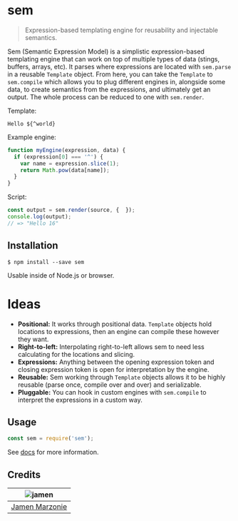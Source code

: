 # sem
> Expression-based templating engine for reusability and injectable semantics.

Sem (Semantic Expression Model) is a simplistic expression-based templating engine that can work on top of multiple types of data (stings, buffers, arrays, etc).  It parses where expressions are located with `sem.parse` in a reusable `Template` object.  From here, you can take the `Template` to `sem.compile` which allows you to plug different engines in, alongside some data, to create semantics from the expressions, and ultimately get an output.  The whole process can be reduced to one with `sem.render`.

Template:
```
Hello ${^world}
```

Example engine:
```javascript
function myEngine(expression, data) {
  if (expression[0] === '^') {
    var name = expression.slice(1);
    return Math.pow(data[name]);
  }
}
```

Script:
```javascript
const output = sem.render(source, {  });
console.log(output);
// => "Hello 16"
```

## Installation
```shell
$ npm install --save sem
```
Usable inside of Node.js or browser.

# Ideas
 - **Positional:** It works through positional data.  `Template` objects hold locations to expressions, then an engine can compile these however they want.
 - **Right-to-left:** Interpolating right-to-left allows sem to need less calculating for the locations and slicing.
 - **Expressions:** Anything between the opening expression token and closing expression token is open for interpretation by the engine.
 - **Reusable:** Sem working through `Template` objects allows it to be highly reusable (parse once, compile over and over) and serializable.
 - **Pluggable:** You can hook in custom engines with `sem.compile` to interpret the expressions in a custom way.

## Usage
```javascript
const sem = require('sem');
```
See [docs](docs/) for more information.

## Credits
| ![jamen][avatar] |
|:---:|
| [Jamen Marzonie][github] |

  [avatar]: https://avatars.githubusercontent.com/u/6251703?v=3&s=125
  [github]: https://github.com/jamen
